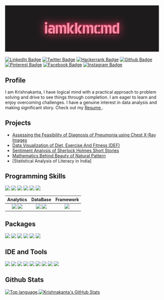 
<!-- Cover Photo-->
[![iamkkmcmd's cover photo](./iamkkmcmd.gif)](https://iamkkmcmd.github.io)

<!--Social Profiles-->
[![LinkedIn Badge](https://img.shields.io/badge/LinkedIn-0077B5?style=for-the-badge&logo=linkedin&logoColor=white)](https://www.linkedin.com/in/iamkkmcmd)
[![Twitter Badge](https://img.shields.io/badge/Twitter-1DA1F2?style=for-the-badge&logo=twitter&logoColor=white)](https://www.twitter.com/iamkkmcmd)
[![Hackerrank Badge](https://img.shields.io/badge/-Hackerrank-2EC866?style=for-the-badge&logo=HackerRank&logoColor=white)](https://www.hackerrank.com/iamkkmcmd)
[![Github Badge](https://img.shields.io/badge/GitHub-100000?style=for-the-badge&logo=github&logoColor=white)](https://www.github.com/iamkkmcmd)
[![Pinterest Badge](https://img.shields.io/badge/Pinterest-%23E60023.svg?&style=for-the-badge&logo=Pinterest&logoColor=white)](https://www.pinterest.com/iamkkmcmd)
[![Facebook Badge](	https://img.shields.io/badge/Facebook-1877F2?style=for-the-badge&logo=facebook&logoColor=white)](https://www.facebook.com/iamkkmcmd)
[![Instagram Badge](https://img.shields.io/badge/Instagram-E4405F?style=for-the-badge&logo=instagram&logoColor=white)](https://www.instagram.com/iamkkmcmd)
  
## Profile
I am Krishnakanta, I have logical mind with a practical approach to problem solving and drive to see things through completion. I am eager to learn and enjoy overcoming challenges. I have a genuine interest in data analysis and making significant story. Check out my <a href = 'https://iamkkmcmd.github.io/assets/krishnakanta_maity_resume.pdf'> Resume </a>.

## Projects
- [Assessing the Feasibility of Diagnosis of Pneumonia using Chest X-Ray Images](https://github.com/iamkkmcmd/ML_Project-Group_3ml)
- [Data Visualization of Diet, Exercise And Fitness (DEF)](https://github.com/iamkkmcmd/PDS-Project)
- [Sentiment Analysis of Sherlock Holmes Short Stories](https://github.com/iamkkmcmd/holmes-story-analysis)
- [Mathematics Behind Beauty of Natural Pattern](https://iamkkm-cmd.shinyapps.io/BeautyOfNature/)
- [Statistical Analysis of Literacy in India]



<!-- https://github-profile-summary-cards.vercel.app/api/cards/profile-details?username=iamkkmcmd&theme=vue  -->

## Programming Skills 
![](https://img.shields.io/badge/R-276DC3?style=for-the-badge&logo=r&logoColor=white)
![](https://img.shields.io/badge/Python-FFD43B?style=for-the-badge&logo=python&logoColor=blue)
![](https://img.shields.io/badge/C-00599C?style=for-the-badge&logo=c&logoColor=white)
![](https://img.shields.io/badge/LaTeX-47A141?style=for-the-badge&logo=LaTeX&logoColor=white)
![](https://img.shields.io/badge/HTML5-E34F26?style=for-the-badge&logo=html5&logoColor=white)
![](https://img.shields.io/badge/CSS3-1572B6?style=for-the-badge&logo=css3&logoColor=white)

| Analytics | DataBase | Framework |
|:----:|:----:|:----:|
| ![](https://img.shields.io/badge/Tableau-E97627?style=for-the-badge&logo=Tableau&logoColor=white) ![](https://img.shields.io/badge/PowerBI-F2C811?style=for-the-badge&logo=Power%20BI&logoColor=white) |  ![](https://img.shields.io/badge/PostgreSQL-316192?style=for-the-badge&logo=postgresql&logoColor=white)  ![](https://img.shields.io/badge/MySQL-005C84?style=for-the-badge&logo=mysql&logoColor=white)  |   ![](https://img.shields.io/badge/Flask-000000?style=for-the-badge&logo=flask&logoColor=white)   |

## Packages
![](https://img.shields.io/badge/Numpy-777BB4?style=for-the-badge&logo=numpy&logoColor=white)
![](https://img.shields.io/badge/Pandas-2C2D72?style=for-the-badge&logo=pandas&logoColor=white)
![](https://img.shields.io/badge/PyTorch-EE4C2C?style=for-the-badge&logo=PyTorch&logoColor=white)
![](https://img.shields.io/badge/scikit_learn-F7931E?style=for-the-badge&logo=scikit-learn&logoColor=white)
![](https://img.shields.io/badge/OpenCV-27338e?style=for-the-badge&logo=OpenCV&logoColor=white)
![](https://img.shields.io/badge/Plotly-239120?style=for-the-badge&logo=plotly&logoColor=white)

## IDE and Tools
![](https://img.shields.io/badge/RStudio-75AADB?style=for-the-badge&logo=RStudio&logoColor=white)
![](https://img.shields.io/badge/Colab-F9AB00?style=for-the-badge&logo=googlecolab&color=525252)
![](https://img.shields.io/badge/Jupyter-F37626.svg?&style=for-the-badge&logo=Jupyter&logoColor=white)
![](https://img.shields.io/badge/VSCode-0078D4?style=for-the-badge&logo=visual%20studio%20code&logoColor=white)
![](https://img.shields.io/badge/Microsoft_Excel-217346?style=for-the-badge&logo=microsoft-excel&logoColor=white)
![](https://img.shields.io/badge/Microsoft_Word-2B579A?style=for-the-badge&logo=microsoft-word&logoColor=white)
![](https://img.shields.io/badge/Microsoft_PowerPoint-B7472A?style=for-the-badge&logo=microsoft-powerpoint&logoColor=white)
![](https://img.shields.io/badge/Overleaf-47A141?style=for-the-badge&logo=Overleaf&logoColor=white)
![](https://img.shields.io/badge/Adobe%20Photoshop-31A8FF?style=for-the-badge&logo=Adobe%20Photoshop&logoColor=black)

## Github Stats
<a href="https://github.com/iamkkmcmd">
  <img align="center" width="150" height="195" src="https://github-readme-stats.vercel.app/api/top-langs/?username=iamkkmcmd&layout=compact&theme=dark" alt="Top language" />
</a>
<a href="https://github.com/iamkkmcmd">
  <img align="center" width="450" height="195" src="https://github-profile-summary-cards.vercel.app/api/cards/profile-details?username=iamkkmcmd&theme=2077" alt="Krishnakanta's GitHub Stats" />
</a>
